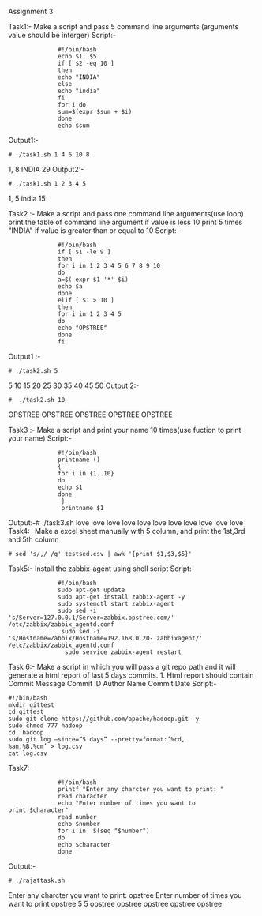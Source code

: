 Assignment 3

Task1:- Make a script and pass 5 command line arguments (arguments value should be interger)
Script:- 
```
              #!/bin/bash
              echo $1, $5
              if [ $2 -eq 10 ]
              then
              echo "INDIA"
              else
              echo "india"
              fi
              for i do
              sum=$(expr $sum + $i)
              done
              echo $sum
```
Output1:-
```
# ./task1.sh 1 4 6 10 8
```
1, 8
INDIA
29
Output2:-
```
# ./task1.sh 1 2 3 4 5
```
1, 5
india
15






Task2 :- Make a script and pass one command line arguments(use loop)
print the table of command line argument if value is less 10
print 5 times "INDIA" if value is greater than or equal to 10
Script:-      
```
              #!/bin/bash
              if [ $1 -le 9 ]
              then
              for i in 1 2 3 4 5 6 7 8 9 10
              do
              a=$( expr $1 '*' $i)
              echo $a
              done
              elif [ $1 > 10 ]
              then
              for i in 1 2 3 4 5
              do
              echo "OPSTREE"
              done 
              fi
```



Output1 :- 
```
# ./task2.sh 5
```
5
10
15
20
25
30
35
40
45
50
Output 2:- 
```
#  ./task2.sh 10
```
OPSTREE
OPSTREE
OPSTREE
OPSTREE
OPSTREE




Task3 :- Make a script and print your name 10 times(use fuction to print your name)
Script:- 
```
              #!/bin/bash
              printname ()
              {
              for i in {1..10}
              do 
              echo $1
              done
               }
               printname $1 
```
Output:-# ./task3.sh love
love
love
love
love
love
love
love
love
love
love
Task4:- Make a excel sheet manually with 5 column, and print the 1st,3rd and 5th column
```
# sed 's/,/ /g' testsed.csv | awk '{print $1,$3,$5}'
```

Task5:- Install the zabbix-agent using shell script
Script:- 
```
              #!/bin/bash
              sudo apt-get update
              sudo apt-get install zabbix-agent -y
              sudo systemctl start zabbix-agent
              sudo sed -i 's/Server=127.0.0.1/Server=zabbix.opstree.com/'   /etc/zabbix/zabbix_agentd.conf
               sudo sed -i          's/Hostname=Zabbix/Hostname=192.168.0.20- zabbixagent/' /etc/zabbix/zabbix_agentd.conf
                sudo service zabbix-agent restart
```
  
Task 6:- Make a script in which you will pass a git repo path and it will generate a html report of last 5 days commits.                                                               1. Html report should contain
Commit Message
Commit ID
Author Name
Commit Date
Script:- 
```
#!/bin/bash
mkdir gittest
cd gittest
sudo git clone https://github.com/apache/hadoop.git -y
sudo chmod 777 hadoop
cd  hadoop
sudo git log –since=”5 days” --pretty=format:’%cd,                                  %an,%B,%cm’ > log.csv
cat log.csv
```


Task7:-  
```
              #!/bin/bash
              printf "Enter any charcter you want to print: "
              read character
              echo "Enter number of times you want to                      print $character"
              read number
              echo $number
              for i in  $(seq "$number")
              do
              echo $character
              done
```
Output:- 
```
# ./rajattask.sh
```
Enter any charcter you want to print: opstree
Enter number of times you want to print opstree
5
5
opstree
opstree
opstree
opstree
opstree 
